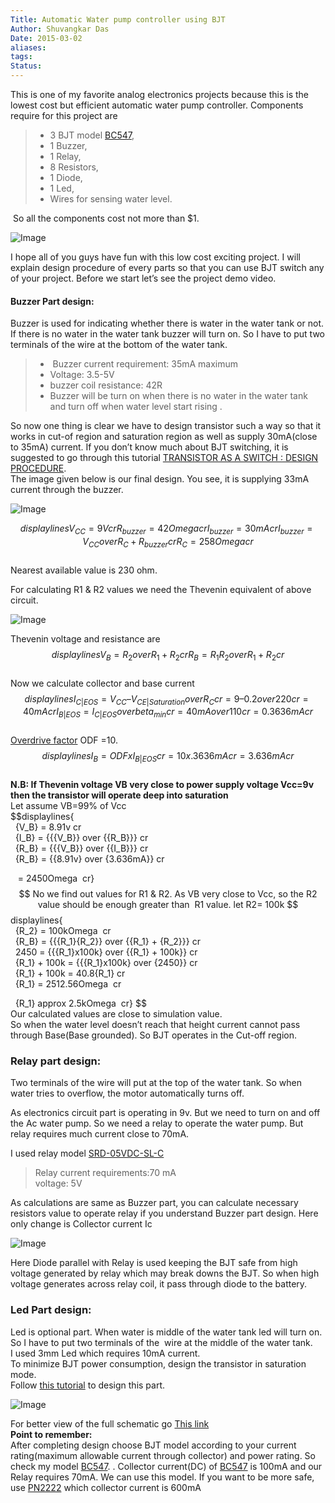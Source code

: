 ```yaml
---
Title: Automatic Water pump controller using BJT
Author: Shuvangkar Das
Date: 2015-03-02
aliases: 
tags: 
Status:
---
```



This is one of my favorite analog electronics projects because this is the lowest cost but efficient automatic water pump controller. Components require for this project are

> -   3 BJT model [BC547](https://www.fairchildsemi.com/datasheets/BC/BC547.pdf),
> -   1 Buzzer,
> -   1 Relay,
> -   8 Resistors,
> -   1 Diode,
> -   1 Led,
> -   Wires for sensing water level.

 So all the components cost not more than $1.

![Image](/assets/images/Automaticwaterpumpcontroller2_zps64911e57.webp)

I hope all of you guys have fun with this low cost exciting project. I will explain design procedure of every parts so that you can use BJT switch any of your project. Before we start let’s see the project demo video.  

#### Buzzer Part design:

Buzzer is used for indicating whether there is water in the water tank or not. If there is no water in the water tank buzzer will turn on. So I have to put two terminals of the wire at the bottom of the water tank. 

> -    Buzzer current requirement: 35mA maximum
> -   Voltage: 3.5-5V
> -   buzzer coil resistance: 42R
> -   Buzzer will be turn on when there is no water in the water tank and turn off when water level start rising .

So now one thing is clear we have to design transistor such a way so that it works in cut-of region and saturation region as well as supply 30mA(close to 35mA) current. If you don’t know much about BJT switching, it is suggested to go through this tutorial [TRANSISTOR AS A SWITCH : DESIGN PROCEDURE](http://www.eeetechbd.com/2015/03/transistor-as-switch-design-procedure.html).  
The image given below is our final design. You see, it is supplying 33mA current through the buzzer.


![Image](/assets/images/buzzerpart2_zpsbe823475.webp)


$$displaylines{  
  {V_{CC}} = 9V cr  
  {R_{buzzer}} = 42Omega  cr  
  {I_{buzzer}} = 30mA cr  
  {I_{buzzer}} = {{{V_{CC}}} over {{R_C} + {R_{buzzer}}}} cr  
  {R_C} = 258Omega  cr} $$  
Nearest available value is 230 ohm.

For calculating R1 & R2 values we need the Thevenin equivalent of above circuit.

![Image](/assets/images/theveninequivalent_zps0174882e.webp)



Thevenin voltage and resistance are  
$$displaylines{  
  {V_B} = {{{R_2}} over {{R_1} + {R_2}}} cr  
  {R_B} = {{{R_1}{R_2}} over {{R_1} + {R_2}}} cr} $$  
Now we calculate collector and base current  
$$displaylines{  
  {I_{C|EOS}} = {{{V_{CC}} – {V_{CE|Saturation}}} over {{R_C}}} cr  
   = {{9 – 0.2} over {220}} cr  
   = 40mA cr  
  {I_{B|EOS}} = {{{I_{C|EOS}}} over {{beta _{min }}}} cr  
   = {{40mA} over {110}} cr  
   = 0.3636mA cr} $$  
[Overdrive factor](http://www.eeetechbd.com/2015/03/transistor-as-switch-design-procedure.html) ODF =10.  
$$displaylines{  
  {I_B} = ODFx{I_{B|EOS}} cr  
   = 10x.3636mA cr  
   = 3.636mA cr} $$  
**N.B: If Thevenin voltage VB very close to power supply voltage Vcc=9v then the transistor will operate deep into saturation**  
Let assume VB=99% of Vcc  
$$displaylines{  
  {V_B} = 8.91v cr  
  {I_B} = {{{V_B}} over {{R_B}}} cr  
  {R_B} = {{{V_B}} over {{I_B}}} cr  
  {R_B} = {{8.91v} over {3.636mA}} cr

   = 2450Omega  cr} $$  
No we find out values for R1 & R2.  
As VB very close to Vcc, so the R2 value should be enough greater than  R1 value. let R2= 100k  
$$displaylines{  
  {R_2} = 100kOmega  cr  
  {R_B} = {{{R_1}{R_2}} over {{R_1} + {R_2}}} cr  
  2450 = {{{R_1}x100k} over {{R_1} + 100k}} cr  
  {R_1} + 100k = {{{R_1}x100k} over {2450}} cr  
  {R_1} + 100k = 40.8{R_1} cr  
  {R_1} = 2512.56Omega  cr

  {R_1} approx 2.5kOmega  cr} $$  
Our calculated values are close to simulation value.  
So when the water level doesn’t reach that height current cannot pass through Base(Base grounded). So BJT operates in the Cut-off region.

### Relay part design:

Two terminals of the wire will put at the top of the water tank. So when water tries to overflow, the motor automatically turns off. 

As electronics circuit part is operating in 9v. But we need to turn on and off the Ac water pump. So we need a relay to operate the water pump. But relay requires much current close to 70mA.

I used relay model [SRD-05VDC-SL-C](https://www.google.com.bd/url?sa=t&rct=j&q=&esrc=s&source=web&cd=6&cad=rja&uact=8&ved=0CCsQFjAF&url=https%3A%2F%2Fwww.ghielectronics.com%2Fdownloads%2Fman%2F20084141716341001RelayX1.pdf&ei=7-0GVarxFdeUuATctIKwBQ&usg=AFQjCNGE8KZfje3o_iyBtrih5JHjcYrpww&sig2=AfCaQ_QOFVSXE52h9ILg1g)

> Relay current requirements:70 mA  
> voltage: 5V

As calculations are same as Buzzer part, you can calculate necessary resistors value to operate relay if you understand Buzzer part design. Here only change is Collector current Ic


![Image](/assets/images/bjtrelayoperatedmotor1_zps41e23ee3.webp)



Here Diode parallel with Relay is used keeping the BJT safe from high voltage generated by relay which may break downs the BJT. So when high voltage generates across relay coil, it pass through diode to the battery.

### Led Part design:

Led is optional part. When water is middle of the water tank led will turn on. So I have to put two terminals of the  wire at the middle of the water tank.  
I used 3mm Led which requires 10mA current.  
To minimize BJT power consumption, design the transistor in saturation mode.  
Follow [this tutorial](https://www.blogger.com/TRANSISTOR%20AS%20A%20SWITCH%20:%20DESIGN%20PROCEDURE) to design this part.


![Image](/assets/images/led2_zpsdc6dda31.webp)



For better view of the full schematic go [This link](http://i1265.photobucket.com/albums/jj508/sshuvo93/AKASH-PC/Blogger/Automatic%20water%20pump%20controller%20using%20bjt/Automaticwaterpumpcontroller_zps98223f84.gif)  
**Point to remember:**  
After completing design choose BJT model according to your current rating(maximum allowable current through collector) and power rating. So check my model [BC547](https://www.fairchildsemi.com/datasheets/BC/BC547.pdf). . Collector current(DC) of [BC547](https://www.fairchildsemi.com/datasheets/BC/BC547.pdf) is 100mA and our Relay requires 70mA. We can use this model. If you want to be more safe, use [PN2222](https://www.fairchildsemi.com/datasheets/PN/PN2222.pdf) which collector current is 600mA


